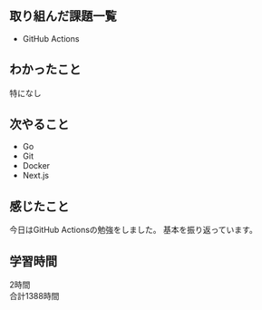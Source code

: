 ## 取り組んだ課題一覧
- GitHub Actions

## わかったこと
特になし

## 次やること
- Go
- Git
- Docker
- Next.js

## 感じたこと
今日はGitHub Actionsの勉強をしました。
基本を振り返っています。

## 学習時間
2時間<br />
合計1388時間
